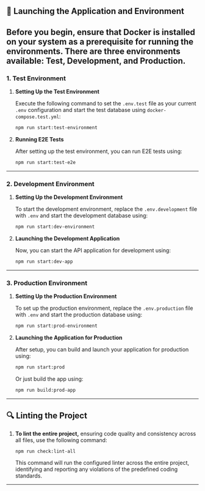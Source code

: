 
## 🚀 Launching the Application and Environment

Before you begin, ensure that **Docker** is installed on your system as a prerequisite for running the environments.
There are three environments available: **Test**, **Development**, and **Production**.
---
### 1. Test Environment

1. **Setting Up the Test Environment**

   Execute the following command to set the `.env.test` file as your current `.env` configuration and start the test database using `docker-compose.test.yml`:

   ```bash
   npm run start:test-environment
   ```

2. **Running E2E Tests**

   After setting up the test environment, you can run E2E tests using:

   ```bash
   npm run start:test-e2e
   ```
---
### 2. Development Environment

1. **Setting Up the Development Environment**

   To start the development environment, replace the `.env.development` file with `.env` and start the development database using:

   ```bash
   npm run start:dev-environment
   ```

2. **Launching the Development Application**

   Now, you can start the API application for development using:

   ```bash
   npm run start:dev-app
   ```

---
### 3. Production Environment

1. **Setting Up the Production Environment**

   To set up the production environment, replace the `.env.production` file with `.env` and start the production database using:

   ```bash
   npm run start:prod-environment
   ```

2. **Launching the Application for Production**

   After setup, you can build and launch your application for production using:

   ```bash
   npm run start:prod
   ```
    Or just build the app using:

   ```bash
   npm run build:prod-app
   ```

---

## 🔍 Linting the Project

1. **To lint the entire project,**
    ensuring code quality and consistency across all files, use the following command:

   ```bash
   npm run check:lint-all 
   ```
    This command will run the configured linter across the entire project, identifying and reporting any violations of the predefined coding standards.

---
